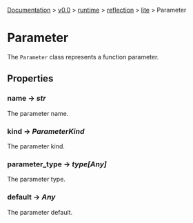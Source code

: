 [Documentation](/docs/documentation.md) >
 [v0.0](/docs/0.0/version.md) >
  [runtime](/docs/0.0/runtime/module.md) >
   [reflection](/docs/0.0/runtime/reflection/module.md) >
    [lite](/docs/0.0/runtime/reflection/lite/module.md) >
     Parameter

# Parameter

The `Parameter` class represents a function parameter.

## Properties

### name -> _str_

The parameter name.

### kind -> _ParameterKind_

The parameter kind.

### parameter_type -> _type[Any]_

The parameter type.

### default -> _Any_

The parameter default.